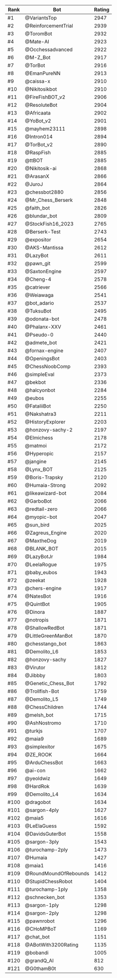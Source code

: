 Rank|Bot|Rating
---|---|---
#1|@VariantsTop|2947
#2|@ReinforcementTrial|2939
#3|@ToromBot|2932
#4|@Mate-AI|2923
#5|@Occhessadvanced|2922
#6|@M-Z_Bot|2917
#7|@TorBot|2916
#8|@EmanPureNN|2913
#9|@caissa-x|2910
#10|@Nikitosikbot|2910
#11|@FireFishBOT_v2|2906
#12|@ResoluteBot|2904
#13|@Africaata|2902
#14|@YoBot_v2|2901
#15|@mayhem23111|2898
#16|@Intron014|2894
#17|@TorBot_v2|2890
#18|@RaspFish|2885
#19|@ttBOT|2885
#20|@Nikitosik-ai|2868
#21|@ArasanX|2866
#22|@JuroJ|2864
#23|@chessbot2880|2856
#24|@Mr_Chess_Berserk|2848
#25|@faith_bot|2826
#26|@blundar_bot|2809
#27|@StockFish16_2023|2765
#28|@Berserk-Test|2743
#29|@expositor|2654
#30|@AKS-Mantissa|2612
#31|@LazyBot|2611
#32|@pawn_git|2599
#33|@SaxtonEngine|2597
#34|@Cheng-4|2578
#35|@catriever|2566
#36|@Weiawaga|2541
#37|@bot_adario|2537
#38|@TuksuBot|2495
#39|@odonata-bot|2478
#40|@Phalanx-XXV|2461
#41|@Pseudo-0|2440
#42|@admete_bot|2421
#43|@fornax-engine|2407
#44|@OpeningsBot|2403
#45|@ChessNoobComp|2393
#46|@simpleEval|2373
#47|@bekbot|2336
#48|@halcyonbot|2284
#49|@eubos|2255
#50|@FataliiBot|2250
#51|@Nakshatra3|2211
#52|@HistoryExplorer|2203
#53|@honzovy-sachy-2|2197
#54|@Elmichess|2178
#55|@matmoi|2172
#56|@Hyperopic|2157
#57|@jangine|2145
#58|@Lynx_BOT|2125
#59|@Boris-Trapsky|2120
#60|@Humaia-Strong|2092
#61|@likeawizard-bot|2084
#62|@GarboBot|2066
#63|@redtail-zero|2066
#64|@myopic-bot|2047
#65|@sun_bird|2025
#66|@Zagreus_Engine|2020
#67|@MaxtheDog|2019
#68|@BLANK_BOT|2015
#69|@LazyBotJr|1984
#70|@LeelaRogue|1975
#71|@baby_eubos|1943
#72|@zeekat|1928
#73|@chers-engine|1917
#74|@NatesBot|1916
#75|@QuintBot|1905
#76|@Dinora|1887
#77|@notropis|1871
#78|@ShallowRedBot|1871
#79|@LittleGreenManBot|1870
#80|@chesstango_bot|1863
#81|@Demolito_L6|1853
#82|@honzovy-sachy|1827
#83|@Virutor|1812
#84|@Jibbby|1803
#85|@Genetic_Chess_Bot|1792
#86|@Trollfish-Bot|1759
#87|@Demolito_L5|1749
#88|@ChessChildren|1744
#89|@melsh_bot|1715
#90|@AshNostromo|1710
#91|@turkjs|1707
#92|@maia9|1689
#93|@simplexitor|1675
#94|@ZE_ROOK|1664
#95|@ArduChessBot|1663
#96|@ai-con|1662
#97|@yeoldwiz|1649
#98|@HardRok|1639
#99|@Demolito_L4|1634
#100|@dragobot|1634
#101|@sargon-4ply|1627
#102|@maia5|1616
#103|@LeElaGuess|1592
#104|@DavidsGuterBot|1558
#105|@sargon-3ply|1543
#106|@turochamp-2ply|1473
#107|@Humaia|1427
#108|@maia1|1416
#109|@RoundMoundOfRebounds|1412
#110|@StupidChessRobot|1404
#111|@turochamp-1ply|1358
#112|@schnecken_bot|1353
#113|@sargon-1ply|1298
#114|@sargon-2ply|1298
#115|@pawnrobot|1296
#116|@CHoMPBoT|1169
#117|@chat_bot|1151
#118|@ABotWith3200Rating|1135
#119|@bobandi|1005
#120|@grandQ_AI|812
#121|@G0thamB0t|630
